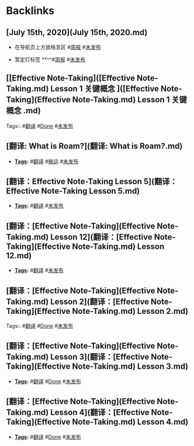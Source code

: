 
# Backlinks
## [July 15th, 2020](July 15th, 2020.md)
- 在导航页上方放格言区 #[周报](周报.md) #[未发布](未发布.md)

- 暂定打标签 **^^#[周报](周报.md) #[未发布](未发布.md)

## [[Effective Note-Taking]([Effective Note-Taking.md) Lesson 1 关键概念 ]([Effective Note-Taking](Effective Note-Taking.md) Lesson 1 关键概念 .md)
Tags:: #[翻译](翻译.md) #[Done](Done.md) #[未发布](未发布.md)

## [翻译: What is Roam?](翻译: What is Roam?.md)
- **[Tags](Tags.md):** #[翻译](翻译.md) #[搬运](搬运.md) #[未发布](未发布.md)

## [翻译：Effective Note-Taking Lesson 5](翻译：Effective Note-Taking Lesson 5.md)
- **[Tags](Tags.md):** #[翻译](翻译.md) #[未发布](未发布.md)

## [翻译：[Effective Note-Taking](Effective Note-Taking.md) Lesson 12](翻译：[Effective Note-Taking](Effective Note-Taking.md) Lesson 12.md)
- **[Tags](Tags.md):** #[翻译](翻译.md) #[未发布](未发布.md)

## [翻译：[Effective Note-Taking](Effective Note-Taking.md) Lesson 2](翻译：[Effective Note-Taking](Effective Note-Taking.md) Lesson 2.md)
Tags:: #[翻译](翻译.md) #[Done](Done.md) #[未发布](未发布.md)

## [翻译：[Effective Note-Taking](Effective Note-Taking.md) Lesson 3](翻译：[Effective Note-Taking](Effective Note-Taking.md) Lesson 3.md)
- **[Tags](Tags.md):** #[翻译](翻译.md) #[Done](Done.md) #[未发布](未发布.md)

## [翻译：[Effective Note-Taking](Effective Note-Taking.md) Lesson 4](翻译：[Effective Note-Taking](Effective Note-Taking.md) Lesson 4.md)
- **[Tags](Tags.md):** #[翻译](翻译.md) #[Done](Done.md) #[未发布](未发布.md)

